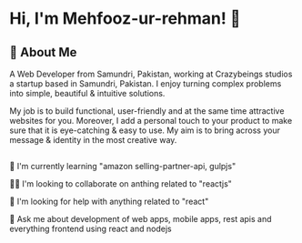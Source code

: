# Hi, I'm Mehfooz-ur-rehman! 👋


## 🚀 About Me
A Web Developer from Samundri, Pakistan, working at Crazybeings studios a startup based in Samundri, Pakistan. I enjoy turning complex problems into simple, beautiful & intuitive solutions.

My job is to build functional, user-friendly and at the same time attractive websites for you. Moreover, I add a personal touch to your product to make sure that it is eye-catching & easy to use. My aim is to bring across your message & identity in the most creative way.


##

🧠 I'm currently learning "amazon selling-partner-api, gulpjs"

👯‍♀️ I'm looking to collaborate on anthing related to "reactjs"

🤔 I'm looking for help with anything related to "react"

💬 Ask me about development of web apps, mobile apps, rest apis and everything frontend using react and nodejs
